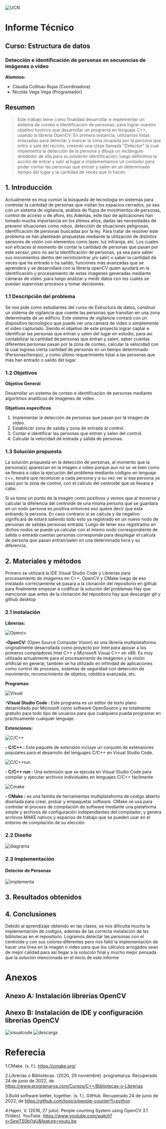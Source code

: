 ![UCN](images/60x60-ucn-negro.png)


# Informe Técnico 
## Curso: Estructura de datos
### Detección e identificación de personas en secuencias de imágenes o video

**Alumnos:**

* Claudia Collinao Rojas (Coordinadora)
* Nicolás Vega Vega (Programador)

## Resumen 

> Este trabajo tiene como finalidad desarrollar e implementar un sistema de conteo e identificación de personas; para lograr nuestro objetivo tuvimos que desarrollar un programa en lenguaje C++, usando la librería OpenCV. En primera instancia, utilizamos listas enlazadas para detectar y marcar la zona ocupada por la persona que entra o sale del recinto, creando una clase llamada "Detector" la cual implementa la detección de la persona y dibuja un rectángulo alrededor de ella para su posterior identificación; luego definimos la acción de entrar y salir al lugar e implementamos un contador para poder contar las personas que entran y salen en un determinado tiempo del lugar y la cantidad de veces que lo hacen.  

## 1. Introducción
Actualmente es muy común la búsqueda de tecnología en sistemas para controlar la cantidad de personas que visitan los espacios cerrados, ya sea con un sistema de vigilancia, análisis de flujos de movimientos de personas, control de acceso o de aforo, etc.Además, este tipo de aplicaciones han tomado mucha importancia en los útimos años, dadas las necesidades de prevenir situaciones como robos, detección de situaciones peligrosas, identificación de personas buscadas por la ley.
Para tratar de resolver este problema se han planteado propuestas mediante la utilización de distintos sensores de visión con elementos como laser, luz infraroja, etc. Los cuales son eficaces al momento de contar la cantidad de personas que pasan por este sensor, pero no así la identificación de personas, ya sea para saber sus movimientos dentro del recinto(entrar y/o salir) o saber la cantidad de veces que ha entrado o ha salido; funciones más avanzadas que se aprenderá y se desarrollará con la librería openCV quien ayudará en la identificación y procesamiento de estas imágenes generadas mediante cámaras de video ;para luego analizar y medir datos con los cuales se puedan supervisar procesos y tomar decisiones. 


### 1.1 Descripción del problema

Se nos pide como estudiantes del curso de Estructura de datos, construir un sistema de vigilancia que cuente las personas que transitan en una zona determinada de un edificio. Este sistema de vigilancia contará con un dispositivo tecnológico que puede ser una cámara de video o simplemente el video capturado. Siendo el objetivo de este proyecto lograr captar e identificar las personas que entran y salen del lugar en estudio, para así contabilizar la cantidad de personas que entran y salen, saber cuántas diferentes personas pasan por la zona de conteo, calcular la velocidad con la cual ingresa cierta cantidad de personas en un tiempo determinado (Personas/tiempo), y como último requerimiento listar a las personas que más han entrado o salido del lugar.


### 1.2 Objetivos 

**Objetivo General**

Desarrollar un sistema de conteo e identificación de personas mediante algoritmos analíticos de imagenes de video.

**Objetivos específicos**

1. Implementar la detección de personas que pasan por la imagen de video.
2. Establecer zona de salida y zona de entrada al control.
3. Contar e identificar las personas que entran y salen del control.
4. Calcular la velocidad de entrada y salida de personas.



### 1.3 Solución propuesta

La solución propuesta en la detección de personas, al momento que la persona(s) aparezcan en la imagen o video porque aun no se ve bien como se llevara a cabo la ejecución del problema mediante códigos en lenguaje c++, tendrá que reconocer a cada persona y a su vez ver si esa persona ya pasó por la zona de control, con el calculo del centroide que se llevara a cabo.

Si se toma un punto de la imagen como positivos y vemos que al moverse y calcular la diferencia del centroide de una misma persona que se guardara en un nodo persona es positiva entonces eso quiere decir que esta entrando la persona. En caso contrario si se calcula y da negativo significará de estará saliendo todo esto ya registrado en un nuevo nodo de personas de salidas personas entrada.
Luego de tener eso registrados en dichos nodos se puede ya calcular con el mismo nodo correspondiente de salida o entrada cuentas personas corresponde para desplegar el calcula de persona que pasan entran/salen en una determinada hora y su diferencia.

## 2. Materiales y métodos

Primero se utilizará la IDE Visual Studio Code y Librerías para procesamiento de imágenes en C++, OpenCV y CMake luego de eso instalado correctamente se pasara a la clonación del repositorio en github para finalmente empezar a codificar la solución del problemas 
Hay que mencionar que antes de la clonación del repositorio hay que descargar git y github desktop


### 2.1 Instalación

**Librerías:**

![Opencv](images/opencv.png) 

**-OpenCV:** (Open Source Computer Vision) es una librería multiplataforma originalmente desarrollada como proyecto por Intel para apoyar a los primeros compiladores Intel C++ y Microsoft Visual C++ en x86. Es muy utilizada actualmente para el procesamiento de imágenes y la visión artificial en general, también se ha utilizado en infinidad de aplicaciones como control de procesos, sistemas de seguridad con detección de movimiento, reconocimiento de objetos, robótica avanzada, etc.

**Programas:**

![Visual](images/visual.png) 

**-Visual Studio Code :** Este programa es un editor de texto plano desarrollado por Microsoft como software OpenSource y es totalmente gratuito para todo tipo de usuarios para que cualquiera pueda programar en prácticamente cualquier lenguaje.

**Extenciones:**

![C/C++](images/c++.png) 

**- C/C++ :** Este paquete de extensión incluye un conjunto de extensiones populares para el desarrollo del lenguajes C/C++ en Visual Studio Code.

![C/C++run](images/c++run.png)

**- C/C++ run :** Una extensión que se ejecuta en Visual Studio Code para compilar y ejecutar archivos individuales en lenguajes C/C++ fácilmente

![Cmake](images/cmake.png)

**- CMake :** es una familia de herramientas multiplataforma de código abierto diseñada para crear, probar y empaquetar software. CMake se usa para controlar el proceso de compilación de software mediante una plataforma simple y archivos de configuración independientes del compilador, y genera archivos MAKE nativos y espacios de trabajo que se pueden usar en el entorno de compilación de su elección



### 2.2 Diseño 
![diagrama](images/diagra.png) 


### 2.3 Implementación



#### Detector de Personas
![implementa](images/implementacion.png) 



## 3. Resultados obtenidos

## 4. Conclusiones

Debido al aprendizaje obtenido en las clases, se nos dificulta mucho la implementación de codigos, además de las correcta instalación de las bibliotecas en el repositorio.
Logramos  detectar las personas con el centroide y con sus colores diferentes pero nos faltó la implementación de hacer una línea en la imagen o video para que los cálculos arrogados sean de mejor calidad para así llegar a la solución final y mucho mejor pensada que la solución mencionada en el inicio de este informe

# Anexos

## Anexo A: Instalación librerías OpenCV

## Anexo B: Instalación de IDE y configuración librerías OpenCV

![visualcode](images/open.png) 
![descarga](images/anexo1.png) 


# Referecia

1.CMake. (s. f.). https://cmake.org/

2.Librerías o Bibliotecas. (2020, 29 noviembre). programarya. Recuperado 24 de junio de 2022, de https://www.programarya.com/Cursos/C++/Bibliotecas-o-Librerias

3.Build software better, together. (s. f.). GitHub. Recuperado 24 de junio de 2022, de https://github.com/topics/people-counter?l=python

4.Hajeri, V. (2016, 27 julio). People counting System using OpenCV 3.1 [Vídeo]. YouTube. https://www.youtube.com/watch?v=SewTS0bj1gU&feature=youtu.be


